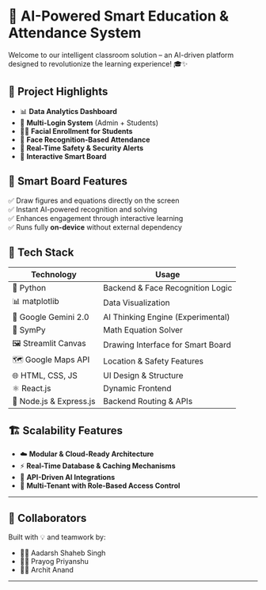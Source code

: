 # 🚀 AI-Powered Smart Education & Attendance System

Welcome to our intelligent classroom solution – an AI-driven platform designed to revolutionize the learning experience! 🎓✨

## 🌟 Project Highlights

- 📊 **Data Analytics Dashboard**
- 🔐 **Multi-Login System** (Admin + Students)
- 🧑‍🎓 **Facial Enrollment for Students**
- 📸 **Face Recognition-Based Attendance**
- 🚨 **Real-Time Safety & Security Alerts**
- 🧠 **Interactive Smart Board**

## 🧠 Smart Board Features

✅ Draw figures and equations directly on the screen  
✅ Instant AI-powered recognition and solving  
✅ Enhances engagement through interactive learning  
✅ Runs fully **on-device** without external dependency

## 🧰 Tech Stack

| Technology            | Usage                              |
|------------------------|-------------------------------------|
| 🐍 Python              | Backend & Face Recognition Logic    |
| 📊 matplotlib          | Data Visualization                  |
| 🤖 Google Gemini 2.0   | AI Thinking Engine (Experimental)   |
| 🧮 SymPy               | Math Equation Solver                |
| 🖼️ Streamlit Canvas    | Drawing Interface for Smart Board   |
| 🗺️ Google Maps API     | Location & Safety Features          |
| 🌐 HTML, CSS, JS       | UI Design & Structure               |
| ⚛️ React.js            | Dynamic Frontend                    |
| 🔗 Node.js & Express.js| Backend Routing & APIs              |

## 🏗️ Scalability Features

- ☁️ **Modular & Cloud-Ready Architecture**  
- ⚡ **Real-Time Database & Caching Mechanisms**  
- 🧩 **API-Driven AI Integrations**  
- 🔐 **Multi-Tenant with Role-Based Access Control**

---

## 🤝 Collaborators

Built with 💡 and teamwork by:

- 👨‍💻 Aadarsh Shaheb Singh  
- 👨‍💻 Prayog Priyanshu  
- 👨‍💻 Archit Anand  

---
